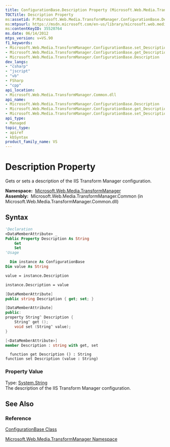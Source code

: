 ```yaml
---
title: ConfigurationBase.Description Property (Microsoft.Web.Media.TransformManager)
TOCTitle: Description Property
ms:assetid: P:Microsoft.Web.Media.TransformManager.ConfigurationBase.Description
ms:mtpsurl: https://msdn.microsoft.com/en-us/library/microsoft.web.media.transformmanager.configurationbase.description(v=VS.90)
ms:contentKeyID: 35520764
ms.date: 06/14/2012
mtps_version: v=VS.90
f1_keywords:
- Microsoft.Web.Media.TransformManager.ConfigurationBase.set_Description
- Microsoft.Web.Media.TransformManager.ConfigurationBase.get_Description
- Microsoft.Web.Media.TransformManager.ConfigurationBase.Description
dev_langs:
- "csharp"
- "jscript"
- "vb"
- FSharp
- "cpp"
api_location:
- Microsoft.Web.Media.TransformManager.Common.dll
api_name:
- Microsoft.Web.Media.TransformManager.ConfigurationBase.Description
- Microsoft.Web.Media.TransformManager.ConfigurationBase.get_Description
- Microsoft.Web.Media.TransformManager.ConfigurationBase.set_Description
api_type:
- Managed
topic_type:
- apiref
- kbSyntax
product_family_name: VS
---
```


# Description Property

Gets or sets a description of the IIS Transform Manager configuration.

**Namespace:**  [Microsoft.Web.Media.TransformManager](microsoft-web-media-transformmanager-namespace.md)  
**Assembly:**  Microsoft.Web.Media.TransformManager.Common (in Microsoft.Web.Media.TransformManager.Common.dll)

## Syntax

```vb
'Declaration
<DataMemberAttribute> _
Public Property Description As String
    Get
    Set
'Usage

  Dim instance As ConfigurationBase
Dim value As String

value = instance.Description

instance.Description = value
```

```csharp
[DataMemberAttribute]
public string Description { get; set; }
```

```cpp
[DataMemberAttribute]
public:
property String^ Description {
    String^ get ();
    void set (String^ value);
}
```

``` fsharp
[<DataMemberAttribute>]
member Description : string with get, set
```

```jscript
  function get Description () : String
function set Description (value : String)
```

### Property Value

Type: [System.String](https://msdn.microsoft.com/library/s1wwdcbf)  
The description of the IIS Transform Manager configuration.  

## See Also

### Reference

[ConfigurationBase Class](configurationbase-class-microsoft-web-media-transformmanager.md)

[Microsoft.Web.Media.TransformManager Namespace](microsoft-web-media-transformmanager-namespace.md)

